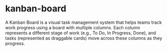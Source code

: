 # kanban-board
A Kanban Board is a visual task management system that helps teams track work progress using a board with multiple columns. Each column represents a different stage of work (e.g., To Do, In Progress, Done), and tasks (represented as draggable cards) move across these columns as they progress.
